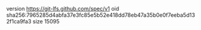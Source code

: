 version https://git-lfs.github.com/spec/v1
oid sha256:7965285d4abfa37e3fc85e5b52e418dd78eb47a35b0e0f7eeba5d132f1ca9fa3
size 15095
